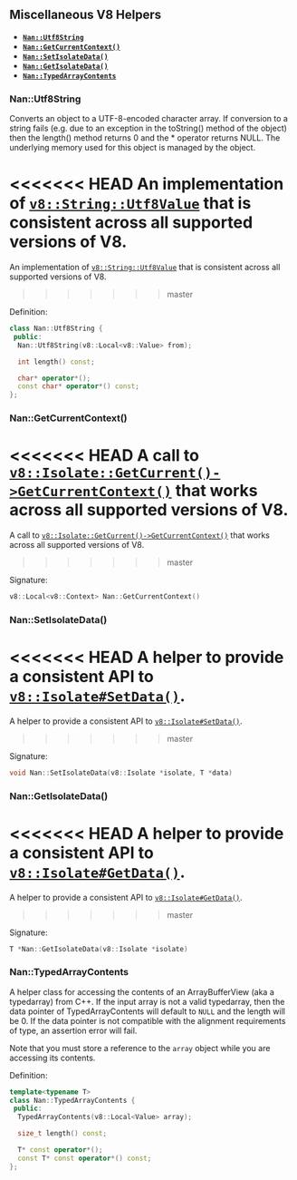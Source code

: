 ## Miscellaneous V8 Helpers

 - <a href="#api_nan_utf8_string"><b><code>Nan::Utf8String</code></b></a>
 - <a href="#api_nan_get_current_context"><b><code>Nan::GetCurrentContext()</code></b></a>
 - <a href="#api_nan_set_isolate_data"><b><code>Nan::SetIsolateData()</code></b></a>
 - <a href="#api_nan_get_isolate_data"><b><code>Nan::GetIsolateData()</code></b></a>
 - <a href="#api_nan_typedarray_contents"><b><code>Nan::TypedArrayContents</code></b></a>


<a name="api_nan_utf8_string"></a>
### Nan::Utf8String

Converts an object to a UTF-8-encoded character array. If conversion to a string fails (e.g. due to an exception in the toString() method of the object) then the length() method returns 0 and the * operator returns NULL. The underlying memory used for this object is managed by the object.

<<<<<<< HEAD
An implementation of [`v8::String::Utf8Value`](https://v8docs.nodesource.com/io.js-3.0/d4/d1b/classv8_1_1_string_1_1_utf8_value.html) that is consistent across all supported versions of V8.
=======
An implementation of [`v8::String::Utf8Value`](https://v8docs.nodesource.com/io.js-3.3/d4/d1b/classv8_1_1_string_1_1_utf8_value.html) that is consistent across all supported versions of V8.
>>>>>>> master

Definition:

```c++
class Nan::Utf8String {
 public:
  Nan::Utf8String(v8::Local<v8::Value> from);

  int length() const;

  char* operator*();
  const char* operator*() const;
};
```

<a name="api_nan_get_current_context"></a>
### Nan::GetCurrentContext()

<<<<<<< HEAD
A call to [`v8::Isolate::GetCurrent()->GetCurrentContext()`](https://v8docs.nodesource.com/io.js-3.0/d5/dda/classv8_1_1_isolate.html#a81c7a1ed7001ae2a65e89107f75fd053) that works across all supported versions of V8.
=======
A call to [`v8::Isolate::GetCurrent()->GetCurrentContext()`](https://v8docs.nodesource.com/io.js-3.3/d5/dda/classv8_1_1_isolate.html#a81c7a1ed7001ae2a65e89107f75fd053) that works across all supported versions of V8.
>>>>>>> master

Signature:

```c++
v8::Local<v8::Context> Nan::GetCurrentContext()
```

<a name="api_nan_set_isolate_data"></a>
### Nan::SetIsolateData()

<<<<<<< HEAD
A helper to provide a consistent API to [`v8::Isolate#SetData()`](https://v8docs.nodesource.com/io.js-3.0/d5/dda/classv8_1_1_isolate.html#a7acadfe7965997e9c386a05f098fbe36).
=======
A helper to provide a consistent API to [`v8::Isolate#SetData()`](https://v8docs.nodesource.com/io.js-3.3/d5/dda/classv8_1_1_isolate.html#a7acadfe7965997e9c386a05f098fbe36).
>>>>>>> master

Signature:

```c++
void Nan::SetIsolateData(v8::Isolate *isolate, T *data)
```


<a name="api_nan_get_isolate_data"></a>
### Nan::GetIsolateData()

<<<<<<< HEAD
A helper to provide a consistent API to [`v8::Isolate#GetData()`](https://v8docs.nodesource.com/io.js-3.0/d5/dda/classv8_1_1_isolate.html#aabd223436bc1100a787dadaa024c6257).
=======
A helper to provide a consistent API to [`v8::Isolate#GetData()`](https://v8docs.nodesource.com/io.js-3.3/d5/dda/classv8_1_1_isolate.html#aabd223436bc1100a787dadaa024c6257).
>>>>>>> master

Signature:

```c++
T *Nan::GetIsolateData(v8::Isolate *isolate)
```

<a name="api_nan_typedarray_contents"></a>
### Nan::TypedArrayContents<T>

A helper class for accessing the contents of an ArrayBufferView (aka a typedarray) from C++.  If the input array is not a valid typedarray, then the data pointer of TypedArrayContents will default to `NULL` and the length will be 0.  If the data pointer is not compatible with the alignment requirements of type, an assertion error will fail.

Note that you must store a reference to the `array` object while you are accessing its contents.

Definition:

```c++
template<typename T>
class Nan::TypedArrayContents {
 public:
  TypedArrayContents(v8::Local<Value> array);

  size_t length() const;

  T* const operator*();
  const T* const operator*() const;
};
```
